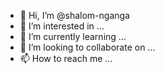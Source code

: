 - 👋 Hi, I’m @shalom-nganga
- 👀 I’m interested in ...
- 🌱 I’m currently learning ...
- 💞️ I’m looking to collaborate on ...
- 📫 How to reach me ...

<!---
shalom-nganga/shalom-nganga is a ✨ special ✨ repository because its `README.md` (this file) appears on your GitHub profile.
You can click the Preview link to take a look at your changes.
--->

